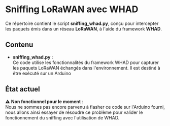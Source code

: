 # Sniffing LoRaWAN avec WHAD

Ce répertoire contient le script **sniffing_whad.py**, conçu pour intercepter les paquets émis dans un réseau **LoRaWAN**, à l'aide du framework **WHAD**.  

## Contenu

- **sniffing_whad.py** :  
  Ce code utilise les fonctionnalités du framework WHAD pour capturer les paquets LoRaWAN échangés dans l'environnement. Il est destiné à être exécuté sur un Arduino

## État actuel

⚠️ **Non fonctionnel pour le moment** :  
Nous ne sommes pas encore parvenu à flasher ce code sur l'Arduino fourni, nous allons ainsi essayer de résoudre ce problème pour valider le fonctionnement du sniffing avec l'utilisation de WHAD.